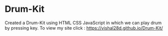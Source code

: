 # Drum-Kit
Created a Drum-Kit using HTML CSS JavaScript in which we can play drum by pressing key.
To view my site click : https://vishal28d.github.io/Drum-Kit/ 
